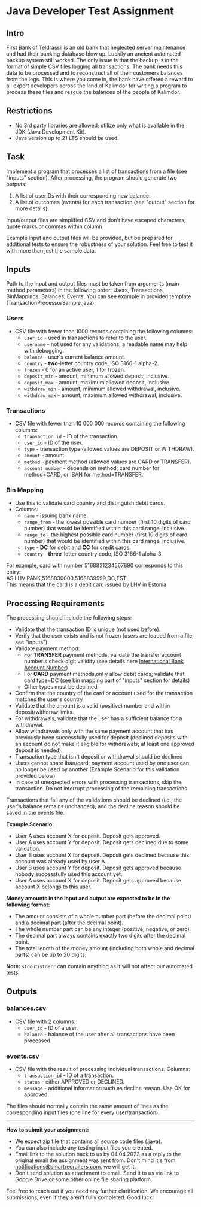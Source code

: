 # Java Developer Test Assignment

## Intro

First Bank of Teldrassil is an old bank that neglected server maintenance and had their banking database blow up. Luckily an ancient automated backup system still worked. The only issue is that the backup is in the format of simple CSV
files logging all transactions. The bank needs this data to be processed and to reconstruct all of their customers balances from the logs. This is where you come in, the bank have offered a reward to all expert developers across the land of
Kalimdor for writing a program to process these files and rescue the balances of the people of Kalimdor.

## Restrictions

- No 3rd party libraries are allowed; utilize only what is available in the JDK (Java Development Kit).
- Java version up to 21 LTS should be used.


## Task

Implement a program that processes a list of transactions from a file (see "inputs" section). After processing, the program should generate two outputs:

1. A list of userIDs with their corresponding new balance.
2. A list of outcomes (events) for each transaction (see "output" section for more details).

Input/output files are simplified CSV and don't have escaped characters, quote marks or commas within column

Example input and output files will be provided, but be prepared for additional tests to ensure the robustness of your solution. Feel free to test it with more than just the sample data.

## Inputs

Path to the input and output files must be taken from arguments (main method parameters) in the following order:
Users, Transactions, BinMappings, Balances, Events.
You can see example in provided template (TransactionProcessorSample.java).

### Users

- CSV file with fewer than 1000 records containing the following columns:
  - `user_id` - used in transactions to refer to the user.
  - `username` - not used for any validations; a readable name may help with debugging.
  - `balance` - user's current balance amount.
  - `country` - **two**-letter country code, ISO 3166-1 alpha-2.
  - `frozen` - 0 for an active user, 1 for frozen.
  - `deposit_min` - amount, minimum allowed deposit, inclusive.
  - `deposit_max` - amount, maximum allowed deposit, inclusive.
  - `withdraw_min` - amount, minimum allowed withdrawal, inclusive.
  - `withdraw_max` - amount, maximum allowed withdrawal, inclusive.

### Transactions

- CSV file with fewer than 10 000 000 records containing the following columns:
  - `transaction_id` - ID of the transaction.
  - `user_id` - ID of the user.
  - `type` - transaction type (allowed values are DEPOSIT or WITHDRAW).
  - `amount` - amount.
  - `method` - payment method (allowed values are CARD or TRANSFER).
  - `account_number` - depends on method; card number for method=CARD, or IBAN for method=TRANSFER.

### Bin Mapping

- Use this to validate card country and distinguish debit cards.
- Columns:
  - `name` - issuing bank name.
  - `range_from` - the lowest possible card number (first 10 digits of card number) that would be identified within this card range, inclusive.
  - `range_to` - the highest possible card number (first 10 digits of card number) that would be identified within this card range, inclusive.
  - `type` - **DC** for debit and **CC** for credit cards.
  - `country` - **three**-letter country code, ISO 3166-1 alpha-3.

For example, card with number 5168831234567890 corresponds to this entry:\
AS LHV PANK,5168830000,5168839999,DC,EST\
This means that the card is a debit card issued by LHV in Estonia

## Processing Requirements

The processing should include the following steps:

- Validate that the transaction ID is unique (not used before).
- Verify that the user exists and is not frozen (users are loaded from a file, see "inputs").
- Validate payment method:
  - For **TRANSFER** payment methods, validate the transfer account number's check digit validity (see details here [International Bank Account Number](https://en.wikipedia.org/wiki/International_Bank_Account_Number))
  - For **CARD** payment methods,onl y allow debit cards; validate that card type=DC (see bin mapping part of "inputs" section for details)
  - Other types must be declined
- Confirm that the country of the card or account used for the transaction matches the user's country
- Validate that the amount is a valid (positive) number and within deposit/withdraw limits.
- For withdrawals, validate that the user has a sufficient balance for a withdrawal.
- Allow withdrawals only with the same payment account that has previously been successfully used for deposit (declined deposits with an account do not make it eligible for withdrawals; at least one approved deposit is needed).
- Transaction type that isn't deposit or withdrawal should be declined
- Users cannot share iban/card; payment account used by one user can no longer be used by another (Example Scenario for this validation provided below).
- In case of unexpected errors with processing transactions, skip the transaction. Do not interrupt processing of the remaining transactions

Transactions that fail any of the validations should be declined (i.e., the user's balance remains unchanged), and the decline reason should be saved in the events file.

**Example Scenario:**

- User A uses account X for deposit. Deposit gets approved.
- User A uses account Y for deposit. Deposit gets declined due to some validation.
- User B uses account X for deposit. Deposit gets declined because this account was already used by user A.
- User B uses account Y for deposit. Deposit gets approved because nobody successfully used this account yet.
- User A uses account X for deposit. Deposit gets approved because account X belongs to this user.

**Money amounts in the input and output are expected to be in the following format:**

- The amount consists of a whole number part (before the decimal point) and a decimal part (after the decimal point).
- The whole number part can be any integer (positive, negative, or zero).
- The decimal part always contains exactly two digits after the decimal point.
- The total length of the money amount (including both whole and decimal parts) can be up to 20 digits.

**Note:** `stdout`/`stderr` can contain anything as it will not affect our automated tests.

## Outputs

### balances.csv

- CSV file with 2 columns:
  - `user_id` - ID of a user.
  - `balance` - balance of the user after all transactions have been processed.

### events.csv

- CSV file with the result of processing individual transactions. Columns:
  - `transaction_id` - ID of a transaction.
  - `status` - either APPROVED or DECLINED.
  - `message` - additional information such as decline reason. Use OK for approved.

The files should normally contain the same amount of lines as the corresponding input files (one line for every user/transaction).

------

**How to submit your assignment:**

- We expect zip file that contains all source code files (.java).
- You can also include any testing input files you created.
- Email link to the solution back to us by 04.04.2023 as a reply to the original email the assignment was sent from. Don't mind it's from notifications@smartrecruiters.com, we will get it.
- Don't send solution as attachment to email. Send it to us via link to Google Drive or some other online file sharing platform.

Feel free to reach out if you need any further clarification. We encourage all submissions, even if they aren't fully completed. Good luck!
